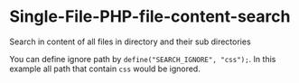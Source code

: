 # Single-File-PHP-file-content-search
Search in content of all files in directory and their sub directories

You can define ignore path by `define("SEARCH_IGNORE", "css");`. In this example all path that contain `css` would be ignored.
